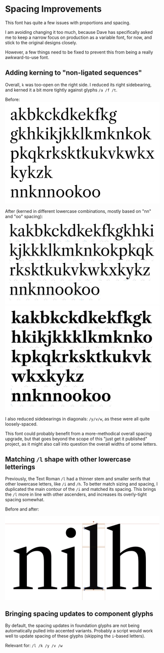 # Spacing Improvements

This font has quite a few issues with proportions and spacing.

I am avoiding changing it too much, because Dave has specifically asked me to keep a narrow focus on production as a variable font, for now, and stick to the original designs closely. 

However, a few things need to be fixed to prevent this from being a really awkward-to-use font.

## Adding kerning to "non-ligated sequences"

Overall, `k` was too-open on the right side. I reduced its right sidebearing, and kerned it a bit more tightly against glyphs `/a /f /t`. 

Before:
![](assets/2018-11-07-14-38-15.png)

After (kerned in different lowercase combinations, mostly based on "nn" and "oo" spacing):
![](assets/2018-11-08-16-12-11.png)
![](assets/2018-11-08-16-12-32.png)

I also reduced sidebearings in diagonals: `/y/v/w`, as these were all quite loosely-spaced. 

This font could probably benefit from a more-methodical overall spacing upgrade, but that goes beyond the scope of this "just get it published" project, as it might also call into question the overall widths of some letters.

## Matching `/l` shape with other lowercase letterings

Previously, the Text Roman `/l` had a thinner stem and smaller serifs that other lowercase letters, like `/i` and `/h`. To better match sizing and spacing, I duplicated the main contour of the `/i` and matched its spacing. This brings the `/l` more in line with other ascenders, and increases its overly-tight spacing somewhat.

Before and after:

![](assets/new-l.gif)


## Bringing spacing updates to component glyphs

By default, the spacing updates in foundation glyphs are not being automatically pulled into accented variants. Probably a script would work well to update spacing of these glyphs (skipping the `i`-based letters).

Relevant for: `/l /k /y /v /w`
